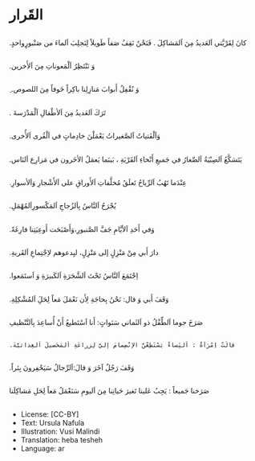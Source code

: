 # القَرار

##
  .كانَ لِقَرْيَّتي اَلعَديدُ مِنَ اَلمَشاكِلَ
 . فَنَحْنٌ نَقِفُ صَفاً طَويلاً لِنَجلِبَ اَلماءَ من صَنْبورٍواحدٍ

##
 .وَ نَنْتَظِرُ اَلْمَعوناتِ مِنَ اَلأَخرين 

##
ِ .وَ نُقْفِلُ أَبوابَ مَنازِلِنا باكِراً خَوفاً مِنَ اللصوص

##
 . تَرَكَ اَلعَديدُ مِنَ اَلأطْفالِ اَلْمَدْرَسةَ

##
  .وَاَلْفَتياتُ اَلصَّغيراتُ يَعْمَلْنَ خادِماتٍ في اَلْقُرى اَلأُخرى 

##
 .يَتَسَكَّعُ اَلصِبْيَةُ اَلصِّغارُ في جَميعِ أَنْحاءِ اَلقَرْيَةِ ، بَينَما يَعمَلُ الأخَرون في مَزارِع اَلنَاس 

##
   .عِنْدَما تَهُبُ اَلرِّياحُ تَعلَقُ مُخلَّفاتِ اَلأَوراقِ على اَلأَشْجارِ وَاَلأسوارِ

##
 .يُجْرَحُ اَلنَّاسُ بِاَلزُجاجِ اَلمَكْسورِاَلمُهْمَلِ

##
   .وَفي أَحَدِ اَلأيَّامِ جَفَّ الصَّنبورِ،وَأَصْبَحَت أَوعِيَتِنا فارِغَةً

##
 .دارَ أَبي مِنْ مَنْزِلٍ إلى مَنْزِلٍ، ليِدعوهم لاِجْتِماعِ اَلقَريةِ 

##
 .اِجْتَمَعَ اَلنَّاسُ تَحْتَ اَلشَّجَرَةِ اَلكَبيرَةِ وَ اَستَمَعوا 

##
 .وَقَفَ أَبي وَ قال: نَحْنُ بِحاجَةِ لِأَن نَعْمَلَ مَعاً لِحَلَِ اَلمُشْكِلِةِ

##
 صَرَخَ  جوما اَلطِّفْلُ ذو اَلثَماني سَنَواتٍ: أَنا اَسْتَطيعُ أَنْ أُساعِدَ بِاَلتَّنْظيفِ

##
    .قالَتْ اِمْرَأةٌ : اَلنَِساءُ يَسْتَطِعْنَّ الإنْضِمامَ إليَّ لِزِراعَةِ اَلمَحَصيلَ اَلغِذائيَّةَ

##
 .وَقَفَ رَجُلٌ آخَرَ وَ قالَ:اَلرِّجالُ سَيَحْفِرونَ بِئراً

##
صَرَخنا جَميعاً : يَجِبُ عَلينا تَغيرَ حَياتِنا 
مِنَ اَليومِ سَنَعْمَلُ مَعاً لِحَلِ مَشاكِلَنا

##
* License: [CC-BY]
* Text: Ursula Nafula
* Illustration: Vusi Malindi
* Translation: heba tesheh
* Language: ar
